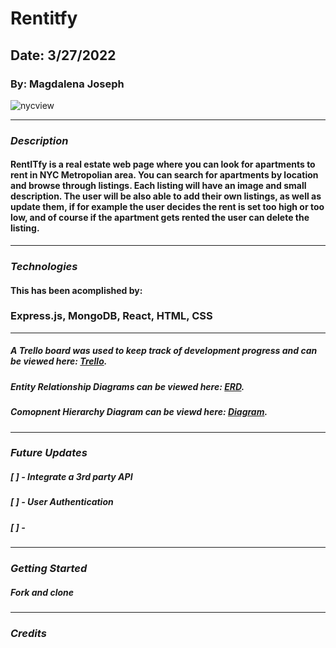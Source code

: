 # Rentitfy

## Date: 3/27/2022

### By: Magdalena Joseph

![nycview](https://user-images.githubusercontent.com/99560351/160291632-fc347a36-9b20-4cce-be2a-1d6c00fee3fa.jpg)

***

### ***Description***
#### RentITfy is a real estate web page where you can look for apartments to rent in NYC Metropolian area. You can search for apartments by location and browse through listings. Each listing will have an image and small description. The user will be also able to add their own listings, as well as update them, if for example the user decides the rent is set too high or too low, and of course if the apartment gets rented the user can delete the listing. 
***
### ***Technologies***
#### This has been acomplished by:
### Express.js, MongoDB, React, HTML, CSS
***
##### A Trello board was used to keep track of development progress and can be viewed here: [Trello](https://trello.com/b/EN36xor8/rentitfy).
##### Entity Relationship Diagrams can be viewed here: [ERD](https://drive.google.com/file/d/1t1nABvQZjZLS91w5OP1t6sDGYOGpv2a8/view?usp=sharing).
##### Comopnent Hierarchy Diagram can be viewd here: [Diagram](https://drive.google.com/file/d/1hqyjfeOTd2nHCUiw9XUKpA4cWd3x0Hq5/view?usp=sharing).
***
### ***Future Updates***
##### [ ] - Integrate a 3rd party API
##### [ ] - User Authentication
##### [ ] -
***
### ***Getting Started***
##### Fork and clone 
****
### ***Credits***

